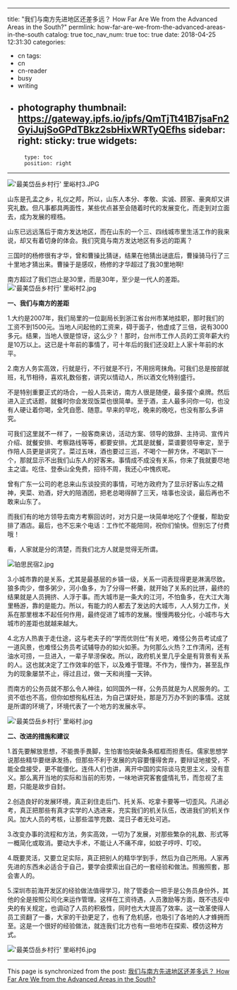 
---
title: "我们与南方先进地区还差多远？ How Far Are We from the Advanced  Areas in the South?"
permlink: how-far-are-we-from-the-advanced-areas-in-the-south
catalog: true
toc_nav_num: true
toc: true
date: 2018-04-25 12:31:30
categories:
- cn
tags:
- cn
- cn-reader
- busy
- writing
- photography
thumbnail: https://gateway.ipfs.io/ipfs/QmTjTt41B7jsaFn2GyiJujSoGPdTBkz2sbHixWRTyQEfhs
sidebar:
    right:
        sticky: true
widgets:
    -
        type: toc
        position: right
---


!['最美岱岳乡村行' 里峪村3.JPG](https://gateway.ipfs.io/ipfs/QmTjTt41B7jsaFn2GyiJujSoGPdTBkz2sbHixWRTyQEfhs)






山东是孔孟之乡，礼仪之邦，所以，山东人本分、孝敬、实诚、顾家、豪爽却又讲究礼数。但凡事都具两面性，某些优点甚至会随着时代的发展变化，而走到对立面去，成为发展的桎梏。

山东已远远落后于南方发达地区，而在山东的一个三、四线城市里生活工作的我来说，却又有着切身的体会。我们究竟与南方发达地区有多远的距离？

三国时的杨修很有才华，曾和曹操比猜谜，结果在他猜出谜底后，曹操骑马行了三十里地才猜出来。曹操于是感叹，杨修的才华超过了我30里地啊! 

南方超过了我们岂止是30里，而是30年，至少是一代人的差距。
!['最美岱岳乡村行' 里峪村2.jpg](https://gateway.ipfs.io/ipfs/QmewEM9TASqP85L9ew5kAbXeFgpUwxDtQyguAjDAeKM2YV)


**一、我们与南方的差距**

1.大约是2007年，我们局里的一位副局长到浙江省台州市某地挂职，那时我们的工资不到1500元。当地人问起他的工资来，碍于面子，他虚成了三倍，说有3000多元。结果，当地人很是惊讶，这么少？！那时，台州市工作人员的工资年薪大约是10万以上。这已是十年前的事情了，可十年后的我们还没赶上人家十年前的水平。

2.南方人务实高效，行就是行，不行就是不行，不用拐弯抹角。可我们总是按部就班，礼节相待，喜欢礼数俗套，讲究以情动人，所以酒文化特别盛行。

不是特别重要正式的场合，一般人员来访，南方人很是随便，最多摆个桌牌。然后进入正式话题，就餐时你会发现饭菜也很简单。至于酒，主人最多问你一句，也没有人硬让着你喝，全凭自愿、随意。早来的早吃，晚来的晚吃，也没有那么多讲究。

可我们这里就不一样了，一般客商来访，活动方案、领导的致辞、主持词、宣传片介绍、就餐安排、考察路线等等，都要安排。尤其是就餐，菜谱要领导审定，至于作陪人员更是讲究了。菜过五味，酒也要过三巡，不喝个一醉方休，不喝趴下一个，那就显示不出我们山东人的好客来。事情成不成没有关系，你来了我就要尽地主之谊。吃住、登泰山全免费，招待不周，我还心中愧疚呢。

曾有广东一公司的老总来山东谈投资的事情，可地方政府为了显示好客山东之精神，夹菜、劝酒，好大的陪酒团，把老总喝得醉了三天，啥事也没谈，最后再也不敢来山东了。

而我们有的地方领导去南方考察回访时，对方只是一块简单地吃了个便餐，帮助安排了酒店。最后，也不忘来个电话：工作忙不能陪同，祝你们愉快。但别忘了付费哦！

看，人家就是分的清楚，而我们北方人就是觉得无所谓。

![铂思民宿2.jpg](https://gateway.ipfs.io/ipfs/QmdrwxYGWpbJmPrzfY8GqmtotC1GNGP8K98DUKXgUpLDhD)


3.小城市靠的是关系，尤其是最基层的乡镇一级，关系一词表现得更是淋漓尽致。狼多肉少，僧多粥少，河小鱼多，为了分得一杯羹，就开始了关系的比拼，最终的结果就是人员拥挤、人浮于事。而大城市是一条大的江河，不怕鱼多，在大江大海里畅游，靠的是能力。所以，有能力的人都去了发达的大城市，人人努力工作，关系在那里根本不起任何作用，最终促进了城市的发展。慢慢两极分化，小城市与大城市的差距也就越来越大。

4.北方人热衷于走仕途，这与老夫子的“学而优则仕”有关吧，难怪公务员考试成了一道风景，也难怪公务员考试辅导办的如火如荼。为何那么火热？工作清闲，还有油水可捞，一旦进入，一辈子旱涝保收。所以，政府机关里几乎全是有背景有关系的人。这也就决定了工作效率的低下，以及难于管理。不作为，慢作为，甚至乱作为的现象屡禁不止，得过且过，做一天和尚撞一天钟。

而南方的公务员就不那么令人神往，如同国外一样，公务员就是为人民服务的。工资不低也不高，但你如想徇私枉法，为自己谋好处，那是万万办不到的事情。这就是所谓的环境了，环境代表了一个地方的发展水平。

!['最美岱岳乡村行' 里峪村.jpg](https://gateway.ipfs.io/ipfs/QmWnZ1jRibRyBpDtLGD95P9E6baDvFjH1sYRHw4GqfCrfa)


**二、改进的措施和建议**

1.首先要解放思想，不能畏手畏脚，生怕害怕突破条条框框而担责任。儒家思想学说那些精华要继承发扬，但那些不利于发展的内容要懂得舍弃，要辩证地接受，不能全盘接受，更不能僵化。连伟人们也讲，离开中国的实际谈马克思主义，没有意义。那么离开当地的实际和当前的形势，一味地讲究客套盛情礼节，而忽视了主题，只能是故步自封。

2.创造良好的发展环境，真正刹住走后门、托关系、吃拿卡要等一切歪风。凡进必考，真正把那些有真才实学的人选进来，充实我们的机关队伍，改进我们的机关作风。加大人员的考核，让那些滥竽充数、混日子者无处可逃。

3.改变办事的流程和方法，务实高效，一切为了发展，对那些繁杂的礼数、形式等一概简化或取消。要动大手术，不能让人不痛不痒，如蚊子哼哼、叮咬。

4.既要灵活，又要立足实际，真正把别人的精华学到手，然后为自己所用。人家再先进的东西未必适合于自己，要学会摸索出自己的一套经验和做法。照搬照套，那会害人的。

5.深圳市前海开发区的经验做法值得学习，除了管委会一把手是公务员身份外，其他的全是按照公司化来运作管理。这样在工资待遇，人员激励等方面，既不违反中央的有关规定，也调动了人员的积极性，同时也大大提高了效率。这一改革使得人员工资翻了一番，大家的干劲更足了，也有了危机感，也吸引了各地的人才蜂拥而至。这是一个很好的经验做法，就连我们北方也有一些地市在探索、模仿这种方式。

!['最美岱岳乡村行' 里峪村6.jpg](https://gateway.ipfs.io/ipfs/QmTQobXzyGtHbLhTvXrDJsJx7Y3nsx5FmFkvVKMk6CJp83)

- - -

This page is synchronized from the post: [我们与南方先进地区还差多远？ How Far Are We from the Advanced  Areas in the South?](https://steemit.com/@bring/how-far-are-we-from-the-advanced-areas-in-the-south)
